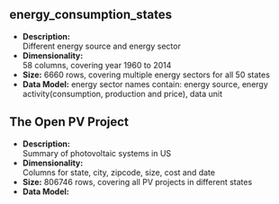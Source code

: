 ## energy_consumption_states
* **Description:**  
Different energy source and energy sector  
* **Dimensionality:**  
58 columns, covering year 1960 to 2014  
* **Size:**
6660 rows, covering multiple energy sectors for all 50 states  
* **Data Model:**
energy sector names contain: energy source, energy activity(consumption, production and price), data unit  

## The Open PV Project
* **Description:**  
Summary of photovoltaic systems in US  
* **Dimensionality:**  
Columns for state, city, zipcode, size, cost and date  
* **Size:**
806746 rows, covering all PV projects in different states  
* **Data Model:**
